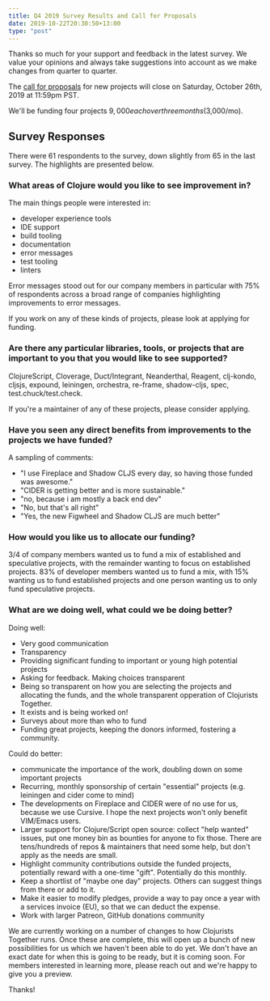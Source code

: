```yaml
---
title: Q4 2019 Survey Results and Call for Proposals
date: 2019-10-22T20:30:50+13:00
type: "post"
---
```


Thanks so much for your support and feedback in the latest survey. We value your opinions and always take suggestions into account as we make changes from quarter to quarter.

The [call for proposals](/open-source/) for new projects will close on Saturday, October 26th, 2019 at 11:59pm PST.

We'll be funding four projects $9,000 each over three months ($3,000/mo).

## Survey Responses

There were 61 respondents to the survey, down slightly from 65 in the last survey. The highlights are presented below.

### What areas of Clojure would you like to see improvement in?

The main things people were interested in:

- developer experience tools
- IDE support
- build tooling
- documentation
- error messages
- test tooling
- linters

Error messages stood out for our company members in particular with 75% of respondents across a broad range of companies highlighting improvements to error messages.

If you work on any of these kinds of projects, please look at applying for funding.

### Are there any particular libraries, tools, or projects that are important to you that you would like to see supported?

ClojureScript, Cloverage, Duct/Integrant, Neanderthal, Reagent, clj-kondo, cljsjs, expound, leiningen, orchestra, re-frame, shadow-cljs, spec, test.chuck/test.check.

If you're a maintainer of any of these projects, please consider applying.

### Have you seen any direct benefits from improvements to the projects we have funded?

A sampling of comments:

- "I use Fireplace and Shadow CLJS every day, so having those funded was awesome."
- "CIDER is getting better and is more sustainable."
- "no, because i am mostly a back end dev"
- "No, but that's all right"
- "Yes, the new Figwheel and Shadow CLJS are much better"

### How would you like us to allocate our funding?

3/4 of company members wanted us to fund a mix of established and speculative projects, with the remainder wanting to focus on established projects. 83% of developer members wanted us to fund a mix, with 15% wanting us to fund established projects and one person wanting us to only fund speculative projects.

### What are we doing well, what could we be doing better?

Doing well:

- Very good communication
- Transparency
- Providing significant funding to important or young high potential projects
- Asking for feedback. Making choices transparent
- Being so transparent on how you are selecting the projects and allocating the funds, and the whole transparent opperation of Clojurists Together.
- It exists and is being worked on!
- Surveys about more than who to fund
- Funding great projects, keeping the donors informed, fostering a community.

Could do better:

- communicate the importance of the work, doubling down on some important projects
- Recurring, monthly sponsorship of certain "essential" projects (e.g. leiningen and cider come to mind)
- The developments on Fireplace and CIDER were of no use for us, because we use Cursive. I hope the next projects won't only benefit VIM/Emacs users.
- Larger support for Clojure/Script open source: collect "help wanted" issues, put one money bin as bounties for anyone to fix those. There are tens/hundreds of repos & maintainers that need some help, but don't apply as the needs are small.
- Highlight community contributions outside the funded projects, potentially reward with a one-time "gift". Potentially do this monthly.
- Keep a shortlist of "maybe one day" projects. Others can suggest things from there or add to it.
- Make it easier to modify pledges, provide a way to pay once a year with a services invoice (EU), so that we can deduct the expense.
- Work with larger Patreon, GitHub donations community

We are currently working on a number of changes to how Clojurists Together runs. Once these are complete, this will open up a bunch of new possibilities for us which we haven't been able to do yet. We don't have an exact date for when this is going to be ready, but it is coming soon. For members interested in learning more, please reach out and we're happy to give you a preview.

Thanks!
